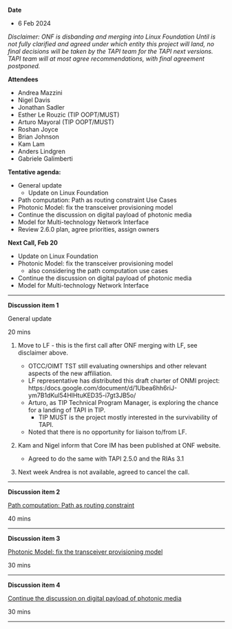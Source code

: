 **Date**
- 6 Feb 2024

_Disclaimer:_
_ONF is disbanding and merging into Linux Foundation_
_Until is not fully clarified and agreed under which entity this project will land,_
_no final decisions will be taken by the TAPI team for the TAPI next versions._
_TAPI team will at most agree recommendations, with final agreement postponed._

**Attendees**
- Andrea Mazzini
- Nigel Davis
- Jonathan Sadler
- Esther Le Rouzic (TIP OOPT/MUST)
- Arturo Mayoral (TIP OOPT/MUST)
- Roshan Joyce
- Brian Johnson
- Kam Lam
- Anders Lindgren
- Gabriele Galimberti

**Tentative agenda:**
- General update
  + Update on Linux Foundation
- Path computation: Path as routing constraint Use Cases
- Photonic Model: fix the transceiver provisioning model
- Continue the discussion on digital payload of photonic media
- Model for Multi-technology Network Interface
- Review 2.6.0 plan, agree priorities, assign owners

**Next Call, Feb 20**

- Update on Linux Foundation
- Photonic Model: fix the transceiver provisioning model
  + also considering the path computation use cases
- Continue the discussion on digital payload of photonic media
- Model for Multi-technology Network Interface

-------------------------------------------------------------------------------------
**Discussion item 1**

General update

20 mins

1) Move to LF - this is the first call after ONF merging with LF, see disclaimer above.
   - OTCC/OIMT TST still evaluating ownerships and other relevant aspects of the new affiliation.
   - LF representative has distributed this draft charter of ONMI project:
     https:/docs.google.com/document/d/1Ubea6hh6riJ-ym7B1dKuI54HlHtuKED35-i7gt3JB5o/
   - Arturo, as TIP Technical Program Manager, is exploring the chance for a landing of TAPI in TIP.
     + TIP MUST is the project mostly interested in the survivability of TAPI.
   - Noted that there is no opportunity for liaison to/from LF.

2) Kam and Nigel inform that Core IM has been published at ONF website.
   + Agreed to do the same with TAPI 2.5.0 and the RIAs 3.1

3) Next week Andrea is not available, agreed to cancel the call.


-------------------------------------------------------------------------------------
**Discussion item 2**

[Path computation: Path as routing constraint](https://github.com/Open-Network-Models-and-Interfaces-ONMI/TAPI/wiki/Discussion-%E2%80%90-Path-computation-%E2%80%90-Path-as-routing-constraint)

40 mins

-------------------------------------------------------------------------------------
**Discussion item 3**

[Photonic Model: fix the transceiver provisioning model](https://github.com/Open-Network-Models-and-Interfaces-ONMI/TAPI/wiki/Discussion-%E2%80%90-Transceiver-Model)

30 mins

-------------------------------------------------------------------------------------
**Discussion item 4**

[Continue the discussion on digital payload of photonic media](https://github.com/Open-Network-Models-and-Interfaces-ONMI/TAPI/wiki/Discussion-%E2%80%90-Digital-payload-of-photonic-media-%E2%80%90-Model-enhancements-and-generalizations)

30 mins

-------------------------------------------------------------------------------------